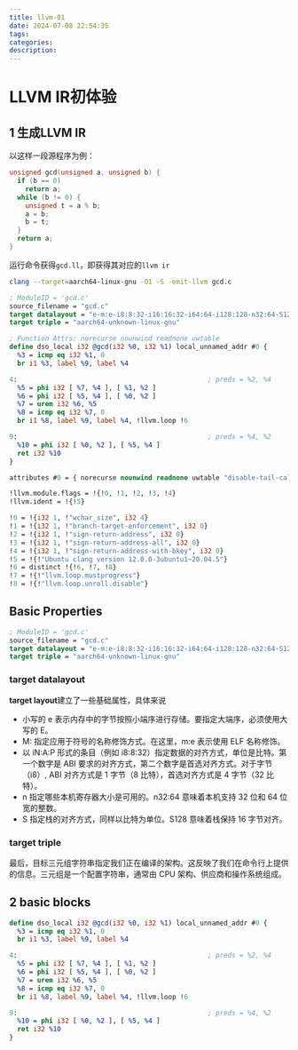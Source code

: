 ```yaml
---
title: llvm-01
date: 2024-07-08 22:54:35
tags:
categories:
description:
---
```


# LLVM IR初体验

## 1 生成LLVM IR

以这样一段源程序为例：

```C
unsigned gcd(unsigned a, unsigned b) {
  if (b == 0)
    return a;
  while (b != 0) {
    unsigned t = a % b;
    a = b;
    b = t;
  }
  return a;
}
```

运行命令获得`gcd.ll`，即获得其对应的`llvm ir`

```bash
clang --target=aarch64-linux-gnu -O1 -S -emit-llvm gcd.c
```

```llvm
; ModuleID = 'gcd.c'
source_filename = "gcd.c"
target datalayout = "e-m:e-i8:8:32-i16:16:32-i64:64-i128:128-n32:64-S128"
target triple = "aarch64-unknown-linux-gnu"

; Function Attrs: norecurse nounwind readnone uwtable
define dso_local i32 @gcd(i32 %0, i32 %1) local_unnamed_addr #0 {
  %3 = icmp eq i32 %1, 0
  br i1 %3, label %9, label %4

4:                                                ; preds = %2, %4
  %5 = phi i32 [ %7, %4 ], [ %1, %2 ]
  %6 = phi i32 [ %5, %4 ], [ %0, %2 ]
  %7 = urem i32 %6, %5
  %8 = icmp eq i32 %7, 0
  br i1 %8, label %9, label %4, !llvm.loop !6

9:                                                ; preds = %4, %2
  %10 = phi i32 [ %0, %2 ], [ %5, %4 ]
  ret i32 %10
}

attributes #0 = { norecurse nounwind readnone uwtable "disable-tail-calls"="false" "frame-pointer"="non-leaf" "less-precise-fpmad"="false" "min-legal-vector-width"="0" "no-infs-fp-math"="false" "no-jump-tables"="false" "no-nans-fp-math"="false" "no-signed-zeros-fp-math"="false" "no-trapping-math"="true" "stack-protector-buffer-size"="8" "target-cpu"="generic" "target-features"="+neon" "unsafe-fp-math"="false" "use-soft-float"="false" }

!llvm.module.flags = !{!0, !1, !2, !3, !4}
!llvm.ident = !{!5}

!0 = !{i32 1, !"wchar_size", i32 4}
!1 = !{i32 1, !"branch-target-enforcement", i32 0}
!2 = !{i32 1, !"sign-return-address", i32 0}
!3 = !{i32 1, !"sign-return-address-all", i32 0}
!4 = !{i32 1, !"sign-return-address-with-bkey", i32 0}
!5 = !{!"Ubuntu clang version 12.0.0-3ubuntu1~20.04.5"}
!6 = distinct !{!6, !7, !8}
!7 = !{!"llvm.loop.mustprogress"}
!8 = !{!"llvm.loop.unroll.disable"}
```

## Basic Properties

```llvm
; ModuleID = 'gcd.c'
source_filename = "gcd.c"
target datalayout = "e-m:e-i8:8:32-i16:16:32-i64:64-i128:128-n32:64-S128"
target triple = "aarch64-unknown-linux-gnu"
```

### target datalayout

**target layout**建立了一些基础属性，具体来说

- 小写的 e 表示内存中的字节按照小端序进行存储。要指定大端序，必须使用大写的 E。
- M: 指定应用于符号的名称修饰方式。在这里，m:e 表示使用 ELF 名称修饰。
- 以 iN:A:P 形式的条目（例如 i8:8:32）指定数据的对齐方式，单位是比特。第一个数字是 ABI 要求的对齐方式，第二个数字是首选对齐方式。对于字节（i8）, ABI 对齐方式是 1 字节（8 比特），首选对齐方式是 4 字节（32 比特）。
- n 指定哪些本机寄存器大小是可用的。n32:64 意味着本机支持 32 位和 64 位宽的整数。
- S 指定栈的对齐方式，同样以比特为单位。S128 意味着栈保持 16 字节对齐。

### target triple

最后，目标三元组字符串指定我们正在编译的架构。这反映了我们在命令行上提供的信息。三元组是一个配置字符串，通常由 CPU 架构、供应商和操作系统组成。

## 2 basic blocks

```llvm
define dso_local i32 @gcd(i32 %0, i32 %1) local_unnamed_addr #0 {
  %3 = icmp eq i32 %1, 0
  br i1 %3, label %9, label %4

4:                                                ; preds = %2, %4
  %5 = phi i32 [ %7, %4 ], [ %1, %2 ]
  %6 = phi i32 [ %5, %4 ], [ %0, %2 ]
  %7 = urem i32 %6, %5
  %8 = icmp eq i32 %7, 0
  br i1 %8, label %9, label %4, !llvm.loop !6

9:                                                ; preds = %4, %2
  %10 = phi i32 [ %0, %2 ], [ %5, %4 ]
  ret i32 %10
}
```
